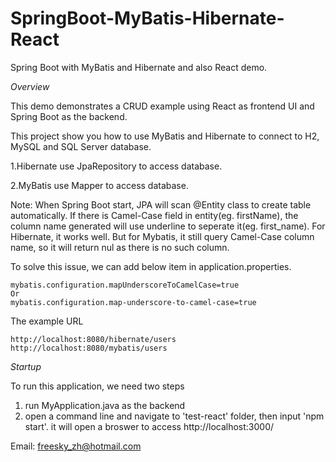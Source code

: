 # SpringBoot-MyBatis-Hibernate-React
Spring Boot with MyBatis and Hibernate and also React demo.

*Overview*

This demo demonstrates a CRUD example using React as frontend UI and Spring Boot as the backend.

This project show you how to use MyBatis and Hibernate to connect to H2, MySQL and SQL Server database.

1.Hibernate use JpaRepository to access database.

2.MyBatis use Mapper to access database.

Note: When Spring Boot start, JPA will scan @Entity class to create table automatically. If there is Camel-Case field in entity(eg. firstName), the column name generated will use underline to seperate it(eg. first_name). For Hibernate, it works well. But for Mybatis, it still query Camel-Case column name, so it will return nul as there is no such column.

To solve this issue, we can add below item in application.properties.

    mybatis.configuration.mapUnderscoreToCamelCase=true
    Or
    mybatis.configuration.map-underscore-to-camel-case=true

The example URL

	http://localhost:8080/hibernate/users
	http://localhost:8080/mybatis/users

*Startup*

To run this application, we need two steps

1. run MyApplication.java as the backend
2. open a command line and navigate to 'test-react' folder, then input 'npm start'. it will open a broswer to access http://localhost:3000/


Email: freesky_zh@hotmail.com
